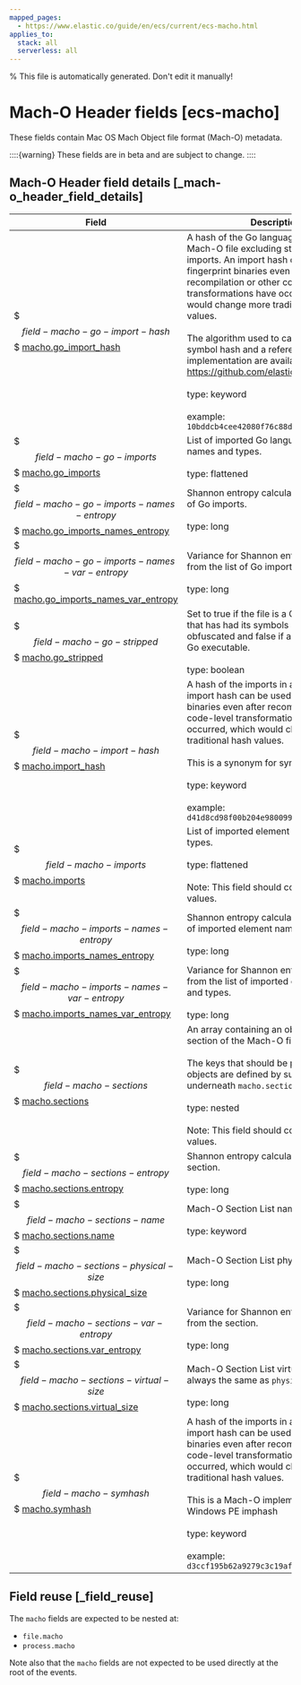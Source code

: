 ```yaml
---
mapped_pages:
  - https://www.elastic.co/guide/en/ecs/current/ecs-macho.html
applies_to:
  stack: all
  serverless: all
---
```

% This file is automatically generated. Don't edit it manually!

# Mach-O Header fields [ecs-macho]

These fields contain Mac OS Mach Object file format (Mach-O) metadata.

::::{warning}
These fields are in beta and are subject to change.
::::

## Mach-O Header field details [_mach-o_header_field_details]

| Field | Description | Level |
| --- | --- | --- |
| $$$field-macho-go-import-hash$$$ [macho.go_import_hash](#field-macho-go-import-hash) | A hash of the Go language imports in a Mach-O file excluding standard library imports. An import hash can be used to fingerprint binaries even after recompilation or other code-level transformations have occurred, which would change more traditional hash values.<br><br>The algorithm used to calculate the Go symbol hash and a reference implementation are available here: https://github.com/elastic/toutoumomoma<br><br>type: keyword<br><br>example: `10bddcb4cee42080f76c88d9ff964491` | extended |
| $$$field-macho-go-imports$$$ [macho.go_imports](#field-macho-go-imports) | List of imported Go language element names and types.<br><br>type: flattened | extended |
| $$$field-macho-go-imports-names-entropy$$$ [macho.go_imports_names_entropy](#field-macho-go-imports-names-entropy) | Shannon entropy calculation from the list of Go imports.<br><br>type: long | extended |
| $$$field-macho-go-imports-names-var-entropy$$$ [macho.go_imports_names_var_entropy](#field-macho-go-imports-names-var-entropy) | Variance for Shannon entropy calculation from the list of Go imports.<br><br>type: long | extended |
| $$$field-macho-go-stripped$$$ [macho.go_stripped](#field-macho-go-stripped) | Set to true if the file is a Go executable that has had its symbols stripped or obfuscated and false if an unobfuscated Go executable.<br><br>type: boolean | extended |
| $$$field-macho-import-hash$$$ [macho.import_hash](#field-macho-import-hash) | A hash of the imports in a Mach-O file. An import hash can be used to fingerprint binaries even after recompilation or other code-level transformations have occurred, which would change more traditional hash values.<br><br>This is a synonym for symhash.<br><br>type: keyword<br><br>example: `d41d8cd98f00b204e9800998ecf8427e` | extended |
| $$$field-macho-imports$$$ [macho.imports](#field-macho-imports) | List of imported element names and types.<br><br>type: flattened<br><br>Note: This field should contain an array of values. | extended |
| $$$field-macho-imports-names-entropy$$$ [macho.imports_names_entropy](#field-macho-imports-names-entropy) | Shannon entropy calculation from the list of imported element names and types.<br><br>type: long | extended |
| $$$field-macho-imports-names-var-entropy$$$ [macho.imports_names_var_entropy](#field-macho-imports-names-var-entropy) | Variance for Shannon entropy calculation from the list of imported element names and types.<br><br>type: long | extended |
| $$$field-macho-sections$$$ [macho.sections](#field-macho-sections) | An array containing an object for each section of the Mach-O file.<br><br>The keys that should be present in these objects are defined by sub-fields underneath `macho.sections.*`.<br><br>type: nested<br><br>Note: This field should contain an array of values. | extended |
| $$$field-macho-sections-entropy$$$ [macho.sections.entropy](#field-macho-sections-entropy) | Shannon entropy calculation from the section.<br><br>type: long | extended |
| $$$field-macho-sections-name$$$ [macho.sections.name](#field-macho-sections-name) | Mach-O Section List name.<br><br>type: keyword | extended |
| $$$field-macho-sections-physical-size$$$ [macho.sections.physical_size](#field-macho-sections-physical-size) | Mach-O Section List physical size.<br><br>type: long | extended |
| $$$field-macho-sections-var-entropy$$$ [macho.sections.var_entropy](#field-macho-sections-var-entropy) | Variance for Shannon entropy calculation from the section.<br><br>type: long | extended |
| $$$field-macho-sections-virtual-size$$$ [macho.sections.virtual_size](#field-macho-sections-virtual-size) | Mach-O Section List virtual size. This is always the same as `physical_size`.<br><br>type: long | extended |
| $$$field-macho-symhash$$$ [macho.symhash](#field-macho-symhash) | A hash of the imports in a Mach-O file. An import hash can be used to fingerprint binaries even after recompilation or other code-level transformations have occurred, which would change more traditional hash values.<br><br>This is a Mach-O implementation of the Windows PE imphash<br><br>type: keyword<br><br>example: `d3ccf195b62a9279c3c19af1080497ec` | extended |

## Field reuse [_field_reuse]

The `macho` fields are expected to be nested at:

* `file.macho`
* `process.macho`

Note also that the `macho` fields are not expected to be used directly at the root of the events.
